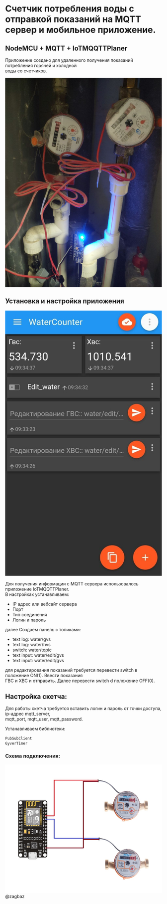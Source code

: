 # Счетчик потребления воды с отправкой показаний на MQTT сервер и мобильное приложение.
## NodeMCU + MQTT + IoTMQQTTPlaner
Приложение создано для удаленного получения показаний потребления горячей и холодной  
воды со счетчиков.

![placing](https://github.com/ZagBaZ/Arduino_project/blob/main/Water_Counter/images/placing.jpg)

## Установка и настройка приложения

![mobile](https://github.com/ZagBaZ/Arduino_project/blob/main/Water_Counter/images/mobile.jpg)

Для получения информации с MQTT сервера использовалось приложение IoTMQQTTPlaner.  
В настройках устанавливаем:  
- IP адрес или вебсайт сервера
- Порт
- Тип соединения
- Логин и пароль

далее Создаем панель с топиками:  
- text log: water/gvs
- text log: water/hvs
- switch: water/topic
- text input: water/edit/gvs
- text input: water/edit/gvs

для редактирования показаний требуется перевести switch в положение ON(1). Ввести показания  
ГВС и ХВС и отправить. Далее перевести switch d положение OFF(0).

## Настройка скетча:

Для работы скетча требуется вставить логин и пароль от точки доступа, ip-адрес mqtt_server,  
mqtt_port, mqtt_user, mqtt_password. 

Устанавливаем библиотеки:
```
PubSubClient
GyverTimer
```

### Схема подключения:
![scheme](https://github.com/ZagBaZ/Arduino_project/blob/main/Water_Counter/images/scheme.jpg)
@zagbaz
